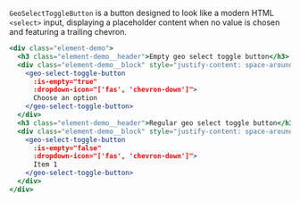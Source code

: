 `GeoSelectToggleButton` is a button designed to look like a modern HTML `<select>` input, displaying a placeholder content when no value is chosen and featuring a trailing chevron.

```jsx
<div class="element-demo">
  <h3 class="element-demo__header">Empty geo select toggle button</h3>
  <div class="element-demo__block" style="justify-content: space-around;">
    <geo-select-toggle-button
      :is-empty="true"
      :dropdown-icon="['fas', 'chevron-down']">
      Choose an option
    </geo-select-toggle-button>
  </div>
  <h3 class="element-demo__header">Regular geo select toggle button</h3>
  <div class="element-demo__block" style="justify-content: space-around;">
    <geo-select-toggle-button
      :is-empty="false"
      :dropdown-icon="['fas', 'chevron-down']">
      Item 1
    </geo-select-toggle-button>
  </div>
</div>
```
